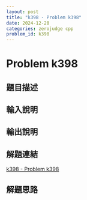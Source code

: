 ```yaml
---
layout: post
title: "k398 - Problem k398"
date: 2024-12-20
categories: zerojudge cpp
problem_id: k398
---
```


# Problem k398

## 題目描述



## 輸入說明



## 輸出說明



## 解題連結

[k398 - Problem k398](https://zerojudge.tw/ShowProblem?problemid=k398)

## 解題思路

